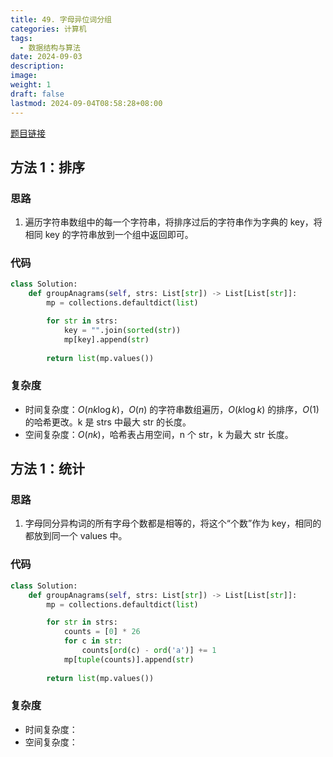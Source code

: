 ```yaml
---
title: 49. 字母异位词分组
categories: 计算机
tags:
  - 数据结构与算法
date: 2024-09-03
description: 
image: 
weight: 1
draft: false
lastmod: 2024-09-04T08:58:28+08:00
---
```

[题目链接](https://leetcode.cn/problems/group-anagrams/description/?envType=study-plan-v2&envId=top-100-liked)

## 方法 1：排序

### 思路

1. 遍历字符串数组中的每一个字符串，将排序过后的字符串作为字典的 key，将相同 key 的字符串放到一个组中返回即可。

### 代码

```python
class Solution:
    def groupAnagrams(self, strs: List[str]) -> List[List[str]]:
        mp = collections.defaultdict(list)

        for str in strs:
            key = "".join(sorted(str))
            mp[key].append(str)
        
        return list(mp.values())
```

### 复杂度
- 时间复杂度：$O(n k \log k)$，$O(n)$ 的字符串数组遍历，$O(k \log k)$ 的排序，$O(1)$ 的哈希更改。k 是 strs 中最大 str 的长度。
- 空间复杂度：$O(nk)$，哈希表占用空间，n 个 str，k 为最大 str 长度。

## 方法 1：统计

### 思路

1. 字母同分异构词的所有字母个数都是相等的，将这个“个数”作为 key，相同的都放到同一个 values 中。

### 代码

```python
class Solution:
    def groupAnagrams(self, strs: List[str]) -> List[List[str]]:
        mp = collections.defaultdict(list)

        for str in strs:
            counts = [0] * 26
            for c in str:
                counts[ord(c) - ord('a')] += 1
            mp[tuple(counts)].append(str)
        
        return list(mp.values())
```

### 复杂度
- 时间复杂度：
- 空间复杂度：


